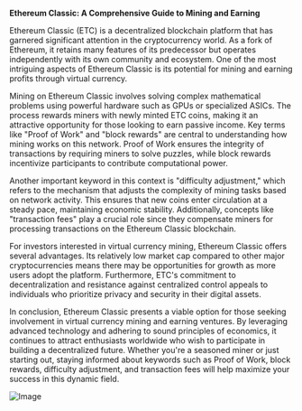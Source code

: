 **Ethereum Classic: A Comprehensive Guide to Mining and Earning**

Ethereum Classic (ETC) is a decentralized blockchain platform that has garnered significant attention in the cryptocurrency world. As a fork of Ethereum, it retains many features of its predecessor but operates independently with its own community and ecosystem. One of the most intriguing aspects of Ethereum Classic is its potential for mining and earning profits through virtual currency.

Mining on Ethereum Classic involves solving complex mathematical problems using powerful hardware such as GPUs or specialized ASICs. The process rewards miners with newly minted ETC coins, making it an attractive opportunity for those looking to earn passive income. Key terms like "Proof of Work" and "block rewards" are central to understanding how mining works on this network. Proof of Work ensures the integrity of transactions by requiring miners to solve puzzles, while block rewards incentivize participants to contribute computational power.

Another important keyword in this context is "difficulty adjustment," which refers to the mechanism that adjusts the complexity of mining tasks based on network activity. This ensures that new coins enter circulation at a steady pace, maintaining economic stability. Additionally, concepts like "transaction fees" play a crucial role since they compensate miners for processing transactions on the Ethereum Classic blockchain.

For investors interested in virtual currency mining, Ethereum Classic offers several advantages. Its relatively low market cap compared to other major cryptocurrencies means there may be opportunities for growth as more users adopt the platform. Furthermore, ETC's commitment to decentralization and resistance against centralized control appeals to individuals who prioritize privacy and security in their digital assets.

In conclusion, Ethereum Classic presents a viable option for those seeking involvement in virtual currency mining and earning ventures. By leveraging advanced technology and adhering to sound principles of economics, it continues to attract enthusiasts worldwide who wish to participate in building a decentralized future. Whether you're a seasoned miner or just starting out, staying informed about keywords such as Proof of Work, block rewards, difficulty adjustment, and transaction fees will help maximize your success in this dynamic field.

![Image](https://github.com/user-attachments/assets/31692037-0104-4703-abd1-696b6a7dd41b)